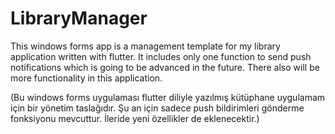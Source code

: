 # LibraryManager

This windows forms app is a management template for my library application written with flutter. It includes only one function to send push notifications which is going to be advanced in the future. There also will be more functionality in this application.

(Bu windows forms uygulaması flutter diliyle yazılmış kütüphane uygulamam için bir yönetim taslağıdır. Şu an için sadece push bildirimleri gönderme fonksiyonu mevcuttur. İleride yeni özellikler de eklenecektir.)
